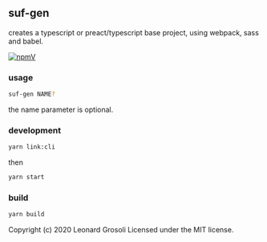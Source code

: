 ## suf-gen

creates a typescript or preact/typescript base project, using webpack, sass and babel.

<span id="BADGE_GENERATION_MARKER_0"></span>
[![npmV](https://img.shields.io/npm/v/suf-gen)](https://www.npmjs.com/package/suf-gen)
<span id="BADGE_GENERATION_MARKER_1"></span>

### usage

```sh
suf-gen NAME?
```

the name parameter is optional.

### development

```sh
yarn link:cli
```

then

```sh
yarn start
```

### build

```sh
yarn build
```

<span id="LICENSE_GENERATION_MARKER_0"></span>
Copyright (c) 2020 Leonard Grosoli Licensed under the MIT license.
<span id="LICENSE_GENERATION_MARKER_1"></span>
